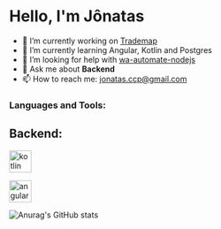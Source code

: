 <h1>Hello, I'm Jônatas</h1>

- 🔭 I’m currently working on <a href="https://trademap.com.br/">Trademap</a>
- 🌱 I’m currently learning Angular, Kotlin and Postgres
- 🤔 I’m looking for help with <a href="https://github.com/open-wa/wa-automate-nodejs">wa-automate-nodejs</a>
- 💬 Ask me about <strong>Backend</strong>
- 📫 How to reach me: <a href="">jonatas.ccp@gmail.com</a>



<h3 align="left">Languages and Tools:</h3>

<h2>Backend:</h2>
<p align="left"> 
    <a href="https://kotlinlang.org/" target="_blank">
        <img src="https://cdn.jsdelivr.net/gh/devicons/devicon/icons/kotlin/kotlin-original.svg"
        alt="kotlin" width="40" height="40" />
    </a>
</p>

<p align="left"> 
    <a href="https://angular.io/" target="_blank">
        <img src="https://cdn.jsdelivr.net/gh/devicons/devicon/icons/angularjs/angularjs-original.svg" 
        alt="angular" width="40" height="40"/>
    </a>
</p>

![Anurag's GitHub stats](https://github-readme-stats.vercel.app/api?username=jojoccp&show_icons=true&theme=radical)
